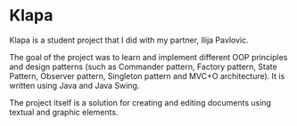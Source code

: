 # Klapa 
Klapa is a student project that I did with my partner, Ilija Pavlovic. 

The goal of the project was to learn and implement different OOP principles and design patterns (such as Commander pattern, Factory pattern, State Pattern, Observer pattern, Singleton pattern and MVC+O architecture). It is written using Java and Java Swing.
>
The project itself is a solution for creating and editing documents using textual and graphic elements.
